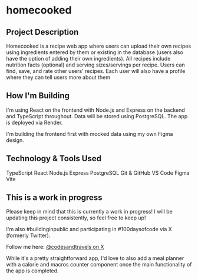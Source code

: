 # homecooked

## Project Description

Homecooked is a recipe web app where users can upload their own recipes using ingredients entered by them or existing in the database (users also have the option of adding their own ingredients). All recipes include nutrition facts (optional) and serving sizes/servings per recipe. Users can find, save, and rate other users' recipes. Each user will also have a profile where they can tell users more about them

## How I'm Building

I'm using React on the frontend with Node.js and Express on the backend and TypeScript throughout. Data will be stored using PostgreSQL. The app is deployed via Render.

I'm building the frontend first with mocked data using my own Figma design.

## Technology & Tools Used

TypeScript
React
Node.js
Express
PostgreSQL
Git & GitHub
VS Code
Figma
Vite

## This is a work in progress

Please keep in mind that this is currently a work in progress! I will be updating this project consistently, so feel free to keep up!

I'm also #buildinginpublic and participating in #100daysofcode via X (formerly Twitter).

Follow me here: [@codesandtravels on X](https://www.x.com/codesandtravels)

While it's a pretty straightforward app, I'd love to also add a meal planner with a calorie and macros counter component once the main functionality of the app is completed.
